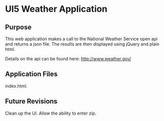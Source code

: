 # UI5 Weather Application

## Purpose
This web application makes a call to the National Weather Service open api
and returns a json file. The results are then displayed using jQuery and
plain html.

Details on the api can be found here:
http://www.weather.gov/


## Application Files
index.html.

## Future Revisions
Clean up the UI. Allow the ability to enter zip.
